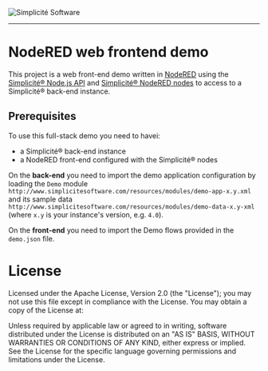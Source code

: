 ![Simplicit&eacute; Software](https://platform.simplicite.io/logos/logo250-grey.png)
***

NodeRED web frontend demo
=========================

This project is a web front-end demo written in [NodeRED](http://nodered.org/)
using the [Simplicit&eacute;&reg; Node.js API](https://github.com/simplicitesoftware/nodejs-api)
and [Simplicit&eacute;&reg; NodeRED nodes](https://github.com/simplicitesoftware/nodered-nodes)
to access to a Simplicit&eacute;&reg; back-end instance.

Prerequisites
-------------

To use this full-stack demo you need to havei:

- a Simplicit&eacute;&reg; back-end instance
- a NodeRED front-end configured with the Simplicit&eacute;&reg; nodes

On the **back-end** you need to import the demo application configuration by loading
the `Demo` module `http://www.simplicitesoftware.com/resources/modules/demo-app-x.y.xml`
and its sample data `http://www.simplicitesoftware.com/resources/modules/demo-data-x.y-xml`
(where `x.y` is your instance's version, e.g. `4.0`).

On the **front-end** you need to import the Demo flows provided in the `demo.json` file.

License
=======

Licensed under the Apache License, Version 2.0 (the "License");
you may not use this file except in compliance with the License.
You may obtain a copy of the License at:

[](http://www.apache.org/licenses/LICENSE-2.0)

Unless required by applicable law or agreed to in writing, software
distributed under the License is distributed on an "AS IS" BASIS,
WITHOUT WARRANTIES OR CONDITIONS OF ANY KIND, either express or implied.
See the License for the specific language governing permissions and
limitations under the License.
